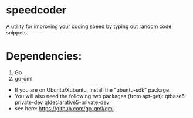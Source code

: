 # speedcoder
A utility for improving your coding speed by typing out random code snippets.


# Dependencies:
1. Go
2. go-qml
  * If you are on Ubuntu/Xubuntu, install the "ubuntu-sdk" package.
   * You will also need the following two packages (from apt-get): qtbase5-private-dev qtdeclarative5-private-dev 
  * see here: https://github.com/go-qml/qml.

